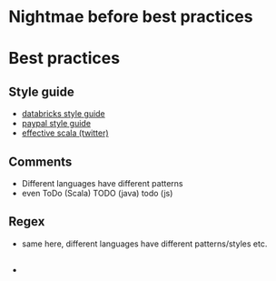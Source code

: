 # Nightmae before best practices

# Best practices

## Style guide

- [databricks style guide](https://github.com/databricks/scala-style-guide)
- [paypal style guide](https://github.com/paypal/scala-style-guide)
- [effective scala (twitter)](http://twitter.github.io/effectivescala/)

## Comments

- Different languages have different patterns
- even ToDo (Scala) TODO (java) todo (js)

## Regex

- same here, different languages have different patterns/styles etc.

##

-
